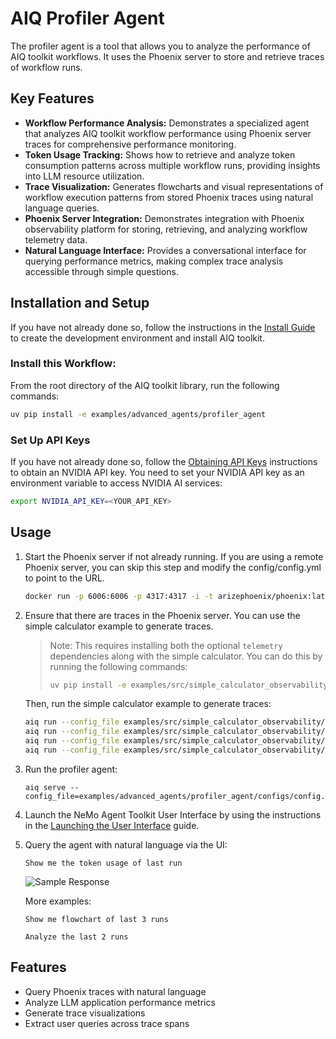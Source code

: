 <!--
SPDX-FileCopyrightText: Copyright (c) 2025, NVIDIA CORPORATION & AFFILIATES. All rights reserved.
SPDX-License-Identifier: Apache-2.0

Licensed under the Apache License, Version 2.0 (the "License");
you may not use this file except in compliance with the License.
You may obtain a copy of the License at

http://www.apache.org/licenses/LICENSE-2.0

Unless required by applicable law or agreed to in writing, software
distributed under the License is distributed on an "AS IS" BASIS,
WITHOUT WARRANTIES OR CONDITIONS OF ANY KIND, either express or implied.
See the License for the specific language governing permissions and
limitations under the License.
-->

# AIQ Profiler Agent

The profiler agent is a tool that allows you to analyze the performance of AIQ toolkit workflows. It uses the Phoenix server to store and retrieve traces of workflow runs.


## Key Features

- **Workflow Performance Analysis:** Demonstrates a specialized agent that analyzes AIQ toolkit workflow performance using Phoenix server traces for comprehensive performance monitoring.
- **Token Usage Tracking:** Shows how to retrieve and analyze token consumption patterns across multiple workflow runs, providing insights into LLM resource utilization.
- **Trace Visualization:** Generates flowcharts and visual representations of workflow execution patterns from stored Phoenix traces using natural language queries.
- **Phoenix Server Integration:** Demonstrates integration with Phoenix observability platform for storing, retrieving, and analyzing workflow telemetry data.
- **Natural Language Interface:** Provides a conversational interface for querying performance metrics, making complex trace analysis accessible through simple questions.

## Installation and Setup

If you have not already done so, follow the instructions in the [Install Guide](../../../docs/source/quick-start/installing.md) to create the development environment and install AIQ toolkit.

### Install this Workflow:

From the root directory of the AIQ toolkit library, run the following commands:

```bash
uv pip install -e examples/advanced_agents/profiler_agent
```

### Set Up API Keys
If you have not already done so, follow the [Obtaining API Keys](../../../docs/source/quick-start/installing.md#obtaining-api-keys) instructions to obtain an NVIDIA API key. You need to set your NVIDIA API key as an environment variable to access NVIDIA AI services:

```bash
export NVIDIA_API_KEY=<YOUR_API_KEY>
```

## Usage

1. Start the Phoenix server if not already running. If you are using a remote Phoenix server, you can skip this step and modify the config/config.yml to point to the URL.
   ```bash
   docker run -p 6006:6006 -p 4317:4317 -i -t arizephoenix/phoenix:latest
   ```

2. Ensure that there are traces in the Phoenix server. You can use the simple calculator example to generate traces.
   > Note: This requires installing both the optional `telemetry` dependencies along with the simple calculator. You can do this by running the following commands:
   > ```bash
   > uv pip install -e examples/src/simple_calculator_observability
   > ```

   Then, run the simple calculator example to generate traces:
   ```bash
   aiq run --config_file examples/src/simple_calculator_observability/configs/config-tracing.yml --input "Is the product of 2 * 4 greater than the current hour of the day?"
   aiq run --config_file examples/src/simple_calculator_observability/configs/config-tracing.yml --input "Is the product of 33 * 4 greater than the current hour of the day?"
   aiq run --config_file examples/src/simple_calculator_observability/configs/config-tracing.yml --input "Is the sum of 44 and 55 greater than the current hour of the day?"
   aiq run --config_file examples/src/simple_calculator_observability/configs/config-tracing.yml --input "Is the difference between 7 and 5 less than the current hour of the day?"
   ```

3. Run the profiler agent:
   ```
   aiq serve --config_file=examples/advanced_agents/profiler_agent/configs/config.yml
   ```

4. Launch the NeMo Agent Toolkit User Interface by using the instructions in the [Launching the User Interface](../../../docs/source/quick-start/launching-ui.md#launch-the-nemo-agent-toolkit-user-interface) guide.

5. Query the agent with natural language via the UI:
   ```
   Show me the token usage of last run
   ```

   ![Sample Response](../../../docs/source/_static/profiler-agent.png "Sample Response UI Image")

   More examples:
   ```
   Show me flowchart of last 3 runs
   ```

   ```
   Analyze the last 2 runs
   ```

## Features

- Query Phoenix traces with natural language
- Analyze LLM application performance metrics
- Generate trace visualizations
- Extract user queries across trace spans
